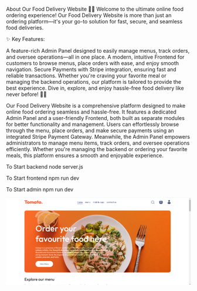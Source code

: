 
About Our Food Delivery Website 🚀🍔
Welcome to the ultimate online food ordering experience! Our Food Delivery Website is more than just an ordering platform—it's your go-to solution for fast, secure, and seamless food deliveries.

✨ Key Features:

A feature-rich Admin Panel designed to easily manage menus, track orders, and oversee operations—all in one place.
A modern, intuitive Frontend for customers to browse menus, place orders with ease, and enjoy smooth navigation.
Secure Payments with Stripe integration, ensuring fast and reliable transactions.
Whether you're craving your favorite meal or managing the backend operations, our platform is tailored to provide the best experience. Dive in, explore, and enjoy hassle-free food delivery like never before! 🍕🎉

Our Food Delivery Website is a comprehensive platform designed to make online food ordering seamless and hassle-free. It features a dedicated Admin Panel and a user-friendly Frontend, both built as separate modules for better functionality and management. Users can effortlessly browse through the menu, place orders, and make secure payments using an integrated Stripe Payment Gateway. Meanwhile, the Admin Panel empowers administrators to manage menu items, track orders, and oversee operations efficiently. Whether you're managing the backend or ordering your favorite meals, this platform ensures a smooth and enjoyable experience.


To Start backend 
node server.js

To Start frontend 
npm run dev

To Start admin
npm run dev


![image alt](https://github.com/malyagithub/food-del/blob/bd32987df6ff0234a293ab35ad7b2a0da4202dd6/Screenshot%202024-12-14%20110546.png)

